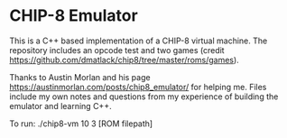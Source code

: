 # CHIP-8 Emulator
This is a C++ based implementation of a CHIP-8 virtual machine. The repository includes an opcode test and two games (credit https://github.com/dmatlack/chip8/tree/master/roms/games).

Thanks to Austin Morlan and his page https://austinmorlan.com/posts/chip8_emulator/ for helping me. Files include my own notes and questions from my experience of building the emulator and learning C++.

To run: ./chip8-vm 10 3 [ROM filepath]
